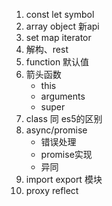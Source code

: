 1. const let symbol
2. array object 新api
3. set map iterator
4. 解构、rest
5. function 默认值
6. 箭头函数 
    - this 
    - arguments
    - super
7. class 同 es5的区别
8. async/promise 
    - 错误处理
    - promise实现
    - 异同
10. import export 模块
9. proxy reflect
